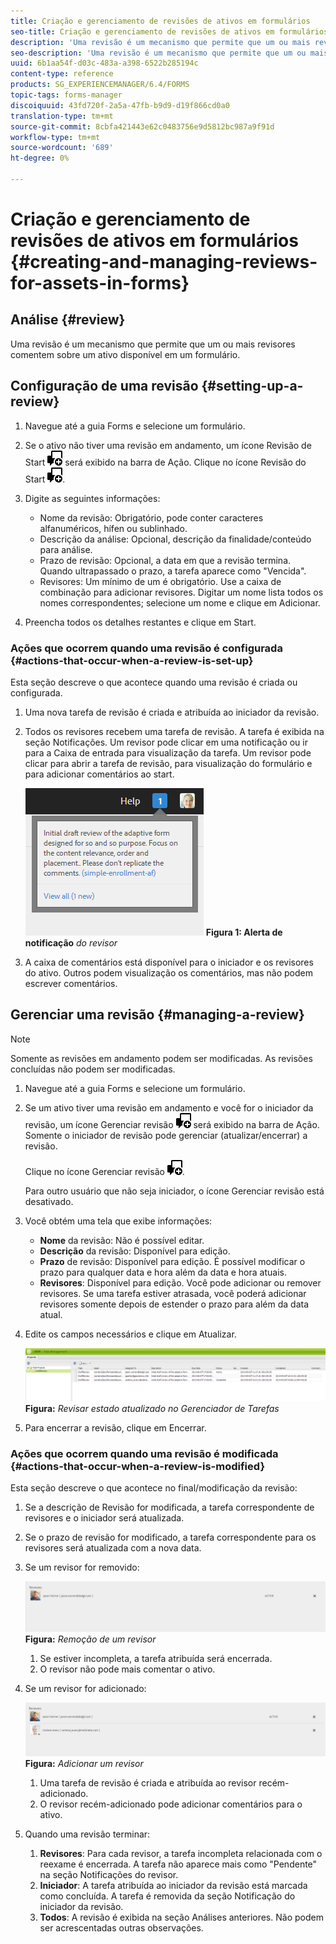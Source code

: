 ```yaml
---
title: Criação e gerenciamento de revisões de ativos em formulários
seo-title: Criação e gerenciamento de revisões de ativos em formulários
description: 'Uma revisão é um mecanismo que permite que um ou mais revisores comentem sobre um ativo disponível em um formulário. '
seo-description: 'Uma revisão é um mecanismo que permite que um ou mais revisores comentem sobre um ativo disponível em um formulário. '
uuid: 6b1aa54f-d03c-483a-a398-6522b285194c
content-type: reference
products: SG_EXPERIENCEMANAGER/6.4/FORMS
topic-tags: forms-manager
discoiquuid: 43fd720f-2a5a-47fb-b9d9-d19f866cd0a0
translation-type: tm+mt
source-git-commit: 8cbfa421443e62c0483756e9d5812bc987a9f91d
workflow-type: tm+mt
source-wordcount: '689'
ht-degree: 0%

---
```



# Criação e gerenciamento de revisões de ativos em formulários {#creating-and-managing-reviews-for-assets-in-forms}

## Análise {#review}

Uma revisão é um mecanismo que permite que um ou mais revisores comentem sobre um ativo disponível em um formulário.

## Configuração de uma revisão {#setting-up-a-review}

1. Navegue até a guia Forms e selecione um formulário.
1. Se o ativo não tiver uma revisão em andamento, um ícone Revisão de Start ![aem6forms_review_chat_comment](assets/aem6forms_review_chat_comment.png) será exibido na barra de Ação. Clique no ícone Revisão do Start ![aem6forms_review_chat_comment](assets/aem6forms_review_chat_comment.png).
1. Digite as seguintes informações:

   * Nome da revisão: Obrigatório, pode conter caracteres alfanuméricos, hífen ou sublinhado.
   * Descrição da análise: Opcional, descrição da finalidade/conteúdo para análise.
   * Prazo de revisão: Opcional, a data em que a revisão termina. Quando ultrapassado o prazo, a tarefa aparece como &quot;Vencida&quot;.
   * Revisores: Um mínimo de um é obrigatório. Use a caixa de combinação para adicionar revisores. Digitar um nome lista todos os nomes correspondentes; selecione um nome e clique em Adicionar.

1. Preencha todos os detalhes restantes e clique em Start.

### Ações que ocorrem quando uma revisão é configurada {#actions-that-occur-when-a-review-is-set-up}

Esta seção descreve o que acontece quando uma revisão é criada ou configurada.

1. Uma nova tarefa de revisão é criada e atribuída ao iniciador da revisão.
1. Todos os revisores recebem uma tarefa de revisão. A tarefa é exibida na seção Notificações. Um revisor pode clicar em uma notificação ou ir para a Caixa de entrada para visualização da tarefa. Um revisor pode clicar para abrir a tarefa de revisão, para visualização do formulário e para adicionar comentários ao start.

   ![Alerta de notificação do revisor](assets/noti.png)
   **Figura 1: Alerta de notificação** *do revisor*

1. A caixa de comentários está disponível para o iniciador e os revisores do ativo. Outros podem visualização os comentários, mas não podem escrever comentários.

## Gerenciar uma revisão {#managing-a-review}

>[!NOTE]
>
>Somente as revisões em andamento podem ser modificadas. As revisões concluídas não podem ser modificadas.

1. Navegue até a guia Forms e selecione um formulário.

1. Se um ativo tiver uma revisão em andamento e você for o iniciador da revisão, um ícone Gerenciar revisão ![aem6forms_review_chat_comment](assets/aem6forms_review_chat_comment.png) será exibido na barra de Ação. Somente o iniciador de revisão pode gerenciar (atualizar/encerrar) a revisão.

   Clique no ícone Gerenciar revisão ![aem6forms_review_chat_comment](assets/aem6forms_review_chat_comment.png).

   Para outro usuário que não seja iniciador, o ícone Gerenciar revisão está desativado.

1. Você obtém uma tela que exibe informações:

   * **Nome** da revisão: Não é possível editar.
   * **Descrição** da revisão: Disponível para edição.
   * **Prazo** de revisão: Disponível para edição. É possível modificar o prazo para qualquer data e hora além da data e hora atuais.
   * **Revisores**: Disponível para edição. Você pode adicionar ou remover revisores. Se uma tarefa estiver atrasada, você poderá adicionar revisores somente depois de estender o prazo para além da data atual.

1. Edite os campos necessários e clique em Atualizar.

   ![Revisar estado atualizado no Gerenciador de Tarefas](assets/tskmgr.png)
   **Figura:** *Revisar estado atualizado no Gerenciador de Tarefas*

1. Para encerrar a revisão, clique em Encerrar.

### Ações que ocorrem quando uma revisão é modificada {#actions-that-occur-when-a-review-is-modified}

Esta seção descreve o que acontece no final/modificação da revisão:

1. Se a descrição de Revisão for modificada, a tarefa correspondente de revisores e o iniciador será atualizada.
1. Se o prazo de revisão for modificado, a tarefa correspondente para os revisores será atualizada com a nova data.

1. Se um revisor for removido:

   ![Remoção de um revisor](assets/removeduser.png)
   **Figura:** *Remoção de um revisor*

   1. Se estiver incompleta, a tarefa atribuída será encerrada.
   1. O revisor não pode mais comentar o ativo.

1. Se um revisor for adicionado:

   ![Adicionar um revisor](assets/addedreviewer.png)
   **Figura:** *Adicionar um revisor*

   1. Uma tarefa de revisão é criada e atribuída ao revisor recém-adicionado.
   1. O revisor recém-adicionado pode adicionar comentários para o ativo.

1. Quando uma revisão terminar:

   1. **Revisores**: Para cada revisor, a tarefa incompleta relacionada com o reexame é encerrada. A tarefa não aparece mais como &quot;Pendente&quot; na seção Notificações do revisor.
   1. **Iniciador**: A tarefa atribuída ao iniciador da revisão está marcada como concluída. A tarefa é removida da seção Notificação do iniciador da revisão.
   1. **Todos**: A revisão é exibida na seção Análises anteriores. Não podem ser acrescentadas outras observações.

